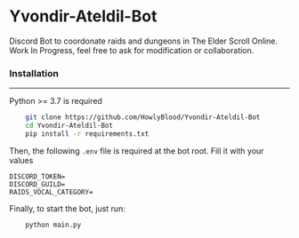 
# Yvondir-Ateldil-Bot
Discord Bot to coordonate raids and dungeons in The Elder Scroll Online. Work In Progress, feel free to ask for modification or collaboration.


### Installation
---

Python >= 3.7 is required

```bash
    git clone https://github.com/HowlyBlood/Yvondir-Ateldil-Bot
    cd Yvondir-Ateldil-Bot
    pip install -r requirements.txt
```

Then, the following `.env` file is required at the bot root. Fill it with your values
```dotenv
DISCORD_TOKEN=
DISCORD_GUILD=
RAIDS_VOCAL_CATEGORY=
```

Finally, to start the bot, just run:
```bash
    python main.py
```
